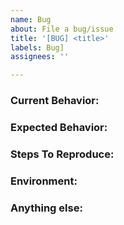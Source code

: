 ```yaml
---
name: Bug
about: File a bug/issue
title: '[BUG] <title>'
labels: Bug]
assignees: ''

---
```


<!--
Note: Please search to see if an issue already exists for the bug you encountered.
-->

### Current Behavior:
<!-- A concise description of what you're experiencing. -->

### Expected Behavior:
<!-- A concise description of what you expected to happen. -->

### Steps To Reproduce:
<!--
Example: steps to reproduce the behavior:
1. In this environment...
2. With this config...
3. Run '...'
4. See error...
-->

### Environment:
<!--
Example:
- OS: Ubuntu 20.04
- JDK: Adopt 17
-->

### Anything else:
<!--
Links? References? Anything that will give us more context about the issue that you are encountering!
-->
